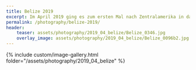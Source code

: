```yaml
---
title: Belize 2019
excerpt: Im April 2019 ging es zum ersten Mal nach Zentralamerika in das kleine, recht unbekannte Belize. Trotz seiner Größe bietet es alles, was man sich vorstellt und wünschen kann.
permalink: /photography/belize-2019/
header:
    teaser: assets/photography/2019_04_belize/Belize_0346.jpg
    overlay_image: assets/photography/2019_04_belize/Belize_0096b2.jpg
---
```


{% include custom/image-gallery.html folder="/assets/photography/2019_04_belize" %}